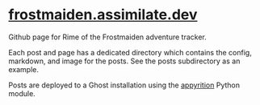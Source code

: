 # [frostmaiden.assimilate.dev](https://frostmaiden.assimilate.dev/)

Github page for Rime of the Frostmaiden adventure tracker.

Each post and page has a dedicated directory which contains the config,
markdown, and image for the posts. See the posts subdirectory as an example.

Posts are deployed to a Ghost installation using the
[appyrition](https://github.com/assimilate-dev/appyrition) Python module.

